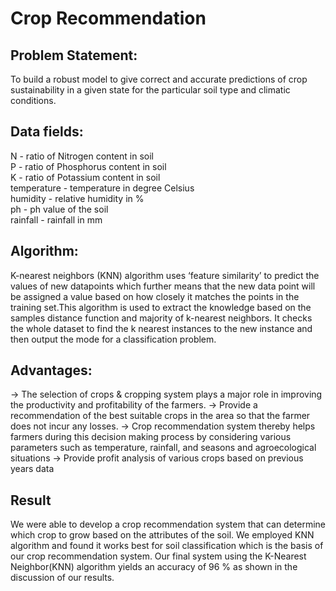 # Crop Recommendation
 
## Problem Statement:
To build a robust model to give correct and accurate predictions of crop sustainability in a given state for the particular soil type and climatic conditions. 

## Data fields:
N - ratio of Nitrogen content in soil <br>
P - ratio of Phosphorus content in soil <br>
K - ratio of Potassium content in soil <br>
temperature - temperature in degree Celsius <br>
humidity - relative humidity in % <br>
ph - ph value of the soil <br>
rainfall - rainfall in mm 

## Algorithm:
K-nearest neighbors (KNN) algorithm uses ‘feature similarity’ to predict the values of new
datapoints which further means that the new data point will be assigned a value based on how closely it matches the points in the training set.This algorithm is used to extract the knowledge based on the samples distance function and majority of k-nearest neighbors. It checks the whole dataset to find the k nearest instances to the new instance and then output the mode for a classification problem.

## Advantages:
-> The selection of crops & cropping system plays a major role in improving the
productivity and profitability of the farmers.
-> Provide a recommendation of the best suitable crops in the area so that the farmer does
not incur any losses.
-> Crop recommendation system thereby helps farmers during this decision making process
by considering various parameters such as temperature, rainfall, and seasons and agroecological situations
 -> Provide profit analysis of various crops based on previous years data 

## Result
We were able to develop a crop recommendation system that can determine which crop to
grow based on the attributes of the soil. We employed KNN algorithm and found it works best for soil classification which is the basis of our crop recommendation system. Our final system using the K-Nearest Neighbor(KNN) algorithm yields an accuracy of 96 % as shown in the discussion of our results.

